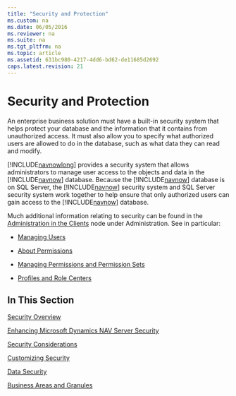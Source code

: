 ```yaml
---
title: "Security and Protection"
ms.custom: na
ms.date: 06/05/2016
ms.reviewer: na
ms.suite: na
ms.tgt_pltfrm: na
ms.topic: article
ms.assetid: 631bc980-4217-4dd6-bd62-de11685d2692
caps.latest.revision: 21
---
```

# Security and Protection
An enterprise business solution must have a built\-in security system that helps protect your database and the information that it contains from unauthorized access. It must also allow you to specify what authorized users are allowed to do in the database, such as what data they can read and modify.  
  
 [!INCLUDE[navnowlong](../dynamics-nav/includes/navnowlong_md.md)] provides a security system that allows administrators to manage user access to the objects and data in the [!INCLUDE[navnow](../dynamics-nav/includes/navnow_md.md)] database. Because the [!INCLUDE[navnow](../dynamics-nav/includes/navnow_md.md)] database is on SQL Server, the [!INCLUDE[navnow](../dynamics-nav/includes/navnow_md.md)] security system and SQL Server security system work together to help ensure that only authorized users can gain access to the [!INCLUDE[navnow](../dynamics-nav/includes/navnow_md.md)] database.  
  
 Much additional information relating to security can be found in the [Administration in the Clients](../Topic/Administration%20in%20the%20Clients.md) node under Administration. See in particular:  
  
-   [Managing Users](../dynamics-nav/Managing-Users.md)  
  
-   [About Permissions](../dynamics-nav/About-Permissions.md)  
  
-   [Managing Permissions and Permission Sets](../dynamics-nav/Managing-Permissions-and-Permission-Sets.md)  
  
-   [Profiles and Role Centers](../Topic/Profiles%20and%20Role%20Centers.md)  
  
## In This Section  
 [Security Overview](../dynamics-nav/Security-Overview.md)  
  
 [Enhancing Microsoft Dynamics NAV Server Security](../dynamics-nav/Enhancing-Microsoft-Dynamics-NAV-Server-Security.md)  
  
 [Security Considerations](../dynamics-nav/Security-Considerations.md)  
  
 [Customizing Security](../dynamics-nav/Customizing-Security.md)  
  
 [Data Security](../dynamics-nav/Data-Security.md)  
  
 [Business Areas and Granules](../dynamics-nav/Business-Areas-and-Granules.md)